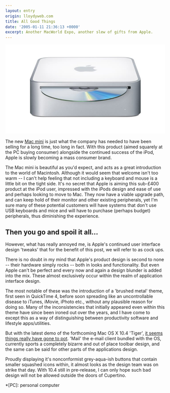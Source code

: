 ```yaml
---
layout: entry
origin: lloydyweb.com
title: All Good Things
date: '2005-01-11 21:36:13 +0000'
excerpt: Another MacWorld Expo, another slew of gifts from Apple.
---
```

![The new Mac mini](/assets/images/2005/01/all_good_things.jpg)

The new [Mac mini][1] is just what the company has needed to have been selling for a long time, too long in fact. With this product (aimed squarely at the PC buying consumer) alongside the continued success of the iPod, Apple is slowly becoming a mass consumer brand.

The Mac mini is beautiful as you'd expect, and acts as a great introduction to the world of Macintosh. Although it would seem that welcome isn't too warm -- I can't help feeling that not including a keyboard and mouse is a little bit on the tight side. It's no secret that Apple is aiming this sub-£400 product at the iPod user, impressed with the iPods design and ease of use and perhaps looking to move to Mac. They now have a viable upgrade path, and can keep hold of their monitor and other existing peripherals, yet I'm sure many of these potential customers will have systems that don't use USB keyboards and mice and will have to purchase (perhaps budget) peripherals, thus diminishing the experience.

## Then you go and spoil it all...

However, what has really annoyed me, is Apple's continued user interface design 'tweaks' that for the benefit of this post, we will refer to as cock ups.

There is no doubt in my mind that Apple's product design is second to none -- their hardware simply rocks -- both in looks and functionality. But even Apple can't be perfect and every now and again a design blunder is added into the mix. These almost exclusively occur within the realm of application interface design.

The most notable of these was the introduction of a 'brushed metal' theme, first seen in QuickTime 4, before soon spreading like an uncontrollable disease to iTunes, iMovie, iPhoto etc., without any plausible reason for doing so. Many of the inconsistencies that initially appeared even within this theme have since been ironed out over the years, and I have come to except this as a way of distinguishing between productivity software and lifestyle apps/utilities.

But with the latest demo of the forthcoming Mac OS X 10.4 'Tiger', [it seems things really have gone to pot][2]. 'Mail' the e-mail client bundled with the OS, currently sports a completely bizarre and out of place toolbar design, and the same can be said for other parts of the applications design.

Proudly displaying it's nonconformist grey-aqua-ish buttons that contain smaller squashed icons within, it almost looks as the design team was on strike that day. With 10.4 still in pre-release, I can only hope such bad design will not be allowed outside the doors of Cupertino.

[1]: http://www.apple.com/macmini/
[2]: http://www.apple.com/macosx/tiger/mail.html

*[PC]: personal computer